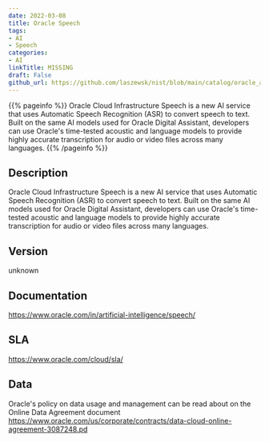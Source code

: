 ```yaml
---
date: 2022-03-08
title: Oracle Speech
tags: 
- AI
- Speech
categories: 
- AI
linkTitle: MISSING
draft: False         
github_url: https://github.com/laszewsk/nist/blob/main/catalog/oracle_ai_services/oracle_speech.yaml
---
```


{{% pageinfo %}}
Oracle Cloud Infrastructure Speech is a new AI service that uses Automatic Speech Recognition (ASR) to convert speech to text. Built on the same AI models used for Oracle Digital Assistant, developers can use Oracle's time-tested acoustic and language models to provide highly accurate transcription for audio or video files across many languages.
{{% /pageinfo %}}

## Description

Oracle Cloud Infrastructure Speech is a new AI service that uses Automatic Speech Recognition (ASR) to convert speech to text. Built on the same AI models used for Oracle Digital Assistant, developers can use Oracle's time-tested acoustic and language models to provide highly accurate transcription for audio or video files across many languages.

## Version

unknown

## Documentation

https://www.oracle.com/in/artificial-intelligence/speech/

## SLA

https://www.oracle.com/cloud/sla/

## Data

Oracle's policy on data usage and management can be read about on the Online Data Agreement document https://www.oracle.com/us/corporate/contracts/data-cloud-online-agreement-3087248.pd
